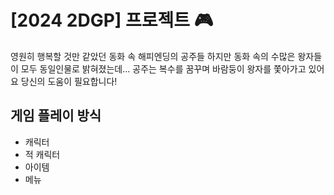 # [2024 2DGP] 프로젝트 :video_game:
영원히 행복할 것만 같았던 동화 속 해피엔딩의 공주들
하지만 동화 속의 수많은 왕자들이 모두 동일인물로 밝혀졌는데...
공주는 복수를 꿈꾸며 바람둥이 왕자를 쫓아가고 있어요
당신의 도움이 필요합니다!

## 게임 플레이 방식
- 캐릭터
- 적 캐릭터
- 아이템
- 메뉴
